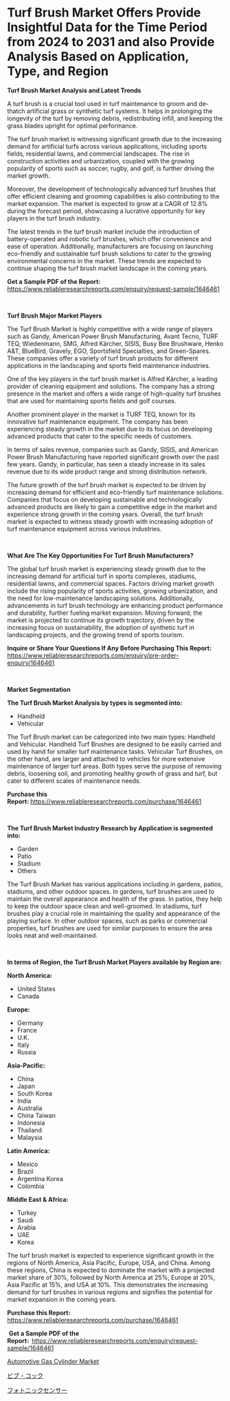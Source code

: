 <p><h1>Turf Brush Market Offers Provide Insightful Data for the Time Period from 2024 to 2031 and also Provide Analysis Based on Application, Type, and Region</h1></p><p><strong>Turf Brush Market Analysis and Latest Trends</strong></p>
<p><p>A turf brush is a crucial tool used in turf maintenance to groom and de-thatch artificial grass or synthetic turf systems. It helps in prolonging the longevity of the turf by removing debris, redistributing infill, and keeping the grass blades upright for optimal performance.</p><p>The turf brush market is witnessing significant growth due to the increasing demand for artificial turfs across various applications, including sports fields, residential lawns, and commercial landscapes. The rise in construction activities and urbanization, coupled with the growing popularity of sports such as soccer, rugby, and golf, is further driving the market growth.</p><p>Moreover, the development of technologically advanced turf brushes that offer efficient cleaning and grooming capabilities is also contributing to the market expansion. The market is expected to grow at a CAGR of 12.8% during the forecast period, showcasing a lucrative opportunity for key players in the turf brush industry.</p><p>The latest trends in the turf brush market include the introduction of battery-operated and robotic turf brushes, which offer convenience and ease of operation. Additionally, manufacturers are focusing on launching eco-friendly and sustainable turf brush solutions to cater to the growing environmental concerns in the market. These trends are expected to continue shaping the turf brush market landscape in the coming years.</p></p>
<p><strong>Get a Sample PDF of the Report:&nbsp;</strong> <a href="https://www.reliableresearchreports.com/enquiry/request-sample/1646461">https://www.reliableresearchreports.com/enquiry/request-sample/1646461</a></p>
<p>&nbsp;</p>
<p><strong>Turf Brush Major Market Players</strong></p>
<p><p>The Turf Brush Market is highly competitive with a wide range of players such as Gandy, American Power Brush Manufacturing, Avant Tecno, TURF TEQ, Wiedenmann, SMG, Alfred Kärcher, SISIS, Busy Bee Brushware, Henko A&T, BlueBird, Gravely, EGO, Sportsfield Specialties, and Green-Spares. These companies offer a variety of turf brush products for different applications in the landscaping and sports field maintenance industries.</p><p>One of the key players in the turf brush market is Alfred Kärcher, a leading provider of cleaning equipment and solutions. The company has a strong presence in the market and offers a wide range of high-quality turf brushes that are used for maintaining sports fields and golf courses.</p><p>Another prominent player in the market is TURF TEQ, known for its innovative turf maintenance equipment. The company has been experiencing steady growth in the market due to its focus on developing advanced products that cater to the specific needs of customers.</p><p>In terms of sales revenue, companies such as Gandy, SISIS, and American Power Brush Manufacturing have reported significant growth over the past few years. Gandy, in particular, has seen a steady increase in its sales revenue due to its wide product range and strong distribution network.</p><p>The future growth of the turf brush market is expected to be driven by increasing demand for efficient and eco-friendly turf maintenance solutions. Companies that focus on developing sustainable and technologically advanced products are likely to gain a competitive edge in the market and experience strong growth in the coming years. Overall, the turf brush market is expected to witness steady growth with increasing adoption of turf maintenance equipment across various industries.</p></p>
<p>&nbsp;</p>
<p><strong>What Are The Key Opportunities For Turf Brush Manufacturers?</strong></p>
<p><p>The global turf brush market is experiencing steady growth due to the increasing demand for artificial turf in sports complexes, stadiums, residential lawns, and commercial spaces. Factors driving market growth include the rising popularity of sports activities, growing urbanization, and the need for low-maintenance landscaping solutions. Additionally, advancements in turf brush technology are enhancing product performance and durability, further fueling market expansion. Moving forward, the market is projected to continue its growth trajectory, driven by the increasing focus on sustainability, the adoption of synthetic turf in landscaping projects, and the growing trend of sports tourism.</p></p>
<p><strong>Inquire or Share Your Questions If Any Before Purchasing This Report:</strong> <a href="https://www.reliableresearchreports.com/enquiry/pre-order-enquiry/1646461">https://www.reliableresearchreports.com/enquiry/pre-order-enquiry/1646461</a></p>
<p>&nbsp;</p>
<p><strong>Market Segmentation</strong></p>
<p><strong>The Turf Brush Market Analysis by types is segmented into:</strong></p>
<p><ul><li>Handheld</li><li>Vehicular</li></ul></p>
<p><p>The Turf Brush market can be categorized into two main types: Handheld and Vehicular. Handheld Turf Brushes are designed to be easily carried and used by hand for smaller turf maintenance tasks. Vehicular Turf Brushes, on the other hand, are larger and attached to vehicles for more extensive maintenance of larger turf areas. Both types serve the purpose of removing debris, loosening soil, and promoting healthy growth of grass and turf, but cater to different scales of maintenance needs.</p></p>
<p><strong>Purchase this Report:&nbsp;</strong><a href="https://www.reliableresearchreports.com/purchase/1646461">https://www.reliableresearchreports.com/purchase/1646461</a></p>
<p>&nbsp;</p>
<p><strong>The Turf Brush Market Industry Research by Application is segmented into:</strong></p>
<p><ul><li>Garden</li><li>Patio</li><li>Stadium</li><li>Others</li></ul></p>
<p><p>The Turf Brush Market has various applications including in gardens, patios, stadiums, and other outdoor spaces. In gardens, turf brushes are used to maintain the overall appearance and health of the grass. In patios, they help to keep the outdoor space clean and well-groomed. In stadiums, turf brushes play a crucial role in maintaining the quality and appearance of the playing surface. In other outdoor spaces, such as parks or commercial properties, turf brushes are used for similar purposes to ensure the area looks neat and well-maintained.</p></p>
<p>&nbsp;</p>
<p><strong>In terms of Region, the Turf Brush Market Players available by Region are:</strong></p>
<p>
    <p> <strong> North America: </strong>
        <ul>
            <li>United States</li>
            <li>Canada</li>
        </ul>
        </p> 
    <p> <strong> Europe: </strong>
        <ul>
            <li>Germany</li>
            <li>France</li>
            <li>U.K.</li>
            <li>Italy</li>
            <li>Russia</li>
        </ul>
        </p> 
    <p> <strong> Asia-Pacific: </strong>
        <ul>
            <li>China</li>
            <li>Japan</li>
            <li>South Korea</li>
            <li>India</li>
            <li>Australia</li>
            <li>China Taiwan</li>
            <li>Indonesia</li>
            <li>Thailand</li>
            <li>Malaysia</li>
        </ul>
        </p> 
    <p> <strong> Latin America: </strong>
        <ul>
            <li>Mexico</li>
            <li>Brazil</li>
            <li>Argentina Korea</li>
            <li>Colombia</li>
        </ul>
        </p> 
    <p> <strong> Middle East & Africa: </strong>
        <ul>
            <li>Turkey</li>
            <li>Saudi</li>
            <li>Arabia</li>
            <li>UAE</li>
            <li>Korea</li>
        </ul>
    </p>
    </p>
<p><p>The turf brush market is expected to experience significant growth in the regions of North America, Asia Pacific, Europe, USA, and China. Among these regions, China is expected to dominate the market with a projected market share of 30%, followed by North America at 25%, Europe at 20%, Asia Pacific at 15%, and USA at 10%. This demonstrates the increasing demand for turf brushes in various regions and signifies the potential for market expansion in the coming years.</p></p>
<p><strong>Purchase this Report: </strong><a href="https://www.reliableresearchreports.com/purchase/1646461">https://www.reliableresearchreports.com/purchase/1646461</a></p>
<p>&nbsp;<strong>Get a Sample PDF of the Report:&nbsp;&nbsp;</strong><a href="https://www.reliableresearchreports.com/enquiry/request-sample/1646461">https://www.reliableresearchreports.com/enquiry/request-sample/1646461</a></p>
<p><strong></strong></p>
<p><p><a href="https://frill-swim-3cd.notion.site/Automotive-Gas-Cylinder-Market-Research-Report-Unlocks-Analysis-on-the-Market-Financial-Status-Mark-dc629a5edbf547d69cfe06e317f7c00b">Automotive Gas Cylinder Market</a></p><p><a href="https://medium.com/@fabianhoncescu2022/%E3%83%93%E3%83%96%E3%82%B3%E3%83%83%E3%82%AF%E5%B8%82%E5%A0%B4%E8%AA%BF%E6%9F%BB%E3%83%AC%E3%83%9D%E3%83%BC%E3%83%88-%E3%81%9D%E3%81%AE%E6%AD%B4%E5%8F%B2%E3%81%A82031%E5%B9%B4%E3%81%BE%E3%81%A7%E3%81%AE%E4%BA%88%E6%B8%AC-ae7ec6571e60">ビブ・コック</a></p><p><a href="https://medium.com/@hugofirst21/%E3%83%95%E3%82%A9%E3%83%88%E3%83%8B%E3%83%83%E3%82%AF%E3%82%BB%E3%83%B3%E3%82%B5%E3%83%BC%E5%B8%82%E5%A0%B4-2031%E5%B9%B4%E3%81%BE%E3%81%A7%E3%81%AE%E6%88%90%E5%8A%9F%E3%81%99%E3%82%8B%E3%83%93%E3%82%B8%E3%83%8D%E3%82%B9%E6%88%A6%E7%95%A5%E3%81%AE%E9%8D%B5-0c0a28da161e">フォトニックセンサー</a></p></p>
